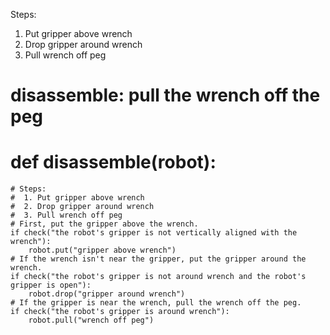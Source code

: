

Steps:
1. Put gripper above wrench
2. Drop gripper around wrench
3. Pull wrench off peg

# disassemble: pull the wrench off the peg
# def disassemble(robot):
    # Steps:
    #  1. Put gripper above wrench
    #  2. Drop gripper around wrench
    #  3. Pull wrench off peg
    # First, put the gripper above the wrench.
    if check("the robot's gripper is not vertically aligned with the wrench"):
        robot.put("gripper above wrench")
    # If the wrench isn't near the gripper, put the gripper around the wrench.
    if check("the robot's gripper is not around wrench and the robot's gripper is open"):
        robot.drop("gripper around wrench")
    # If the gripper is near the wrench, pull the wrench off the peg.
    if check("the robot's gripper is around wrench"):
        robot.pull("wrench off peg")